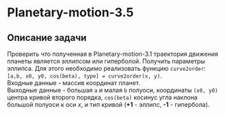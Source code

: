 # Planetary-motion-3.5
## Описание задачи
Проверить что полученная в Planetary-motion-3.1 траектория движения планеты является эллипсом или гиперболой. Получить параметры эллипса. Для этого необходимо реализовать функцию `curve2order`: `[a,b, x0, y0, cos(beta), type] = curve2order(x, y)`. \
Входные данные - массив координат планет. \
Выходные данные - большая `a` и малая `b` полуоси, координаты `(x0, y0)` центра кривой второго порядка, `cos(beta)` косинус угла наклона большой полуоси к оси _x_, и тип кривой (**+1** - эллипс, **-1** - гипербола).
